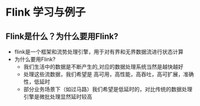 # Flink 学习与例子


## Flink是什么？为什么要用Flink?
* flink是一个框架和流势处理引擎，用于对有界和无界数据流进行状态计算
* 为什么要用Flink?
    * 我们生活中的数据是不断产生的,对应的数据处理系统当然是越快越好
    * 处理这些流数据，我们希望是 高可用，高性能，高吞吐，高可扩展，准确性，低延时
    * 部分业务场景下（如过马路）我们希望是低延时的，对比传统的数据处理引擎是微批处理显然延时较高
    
